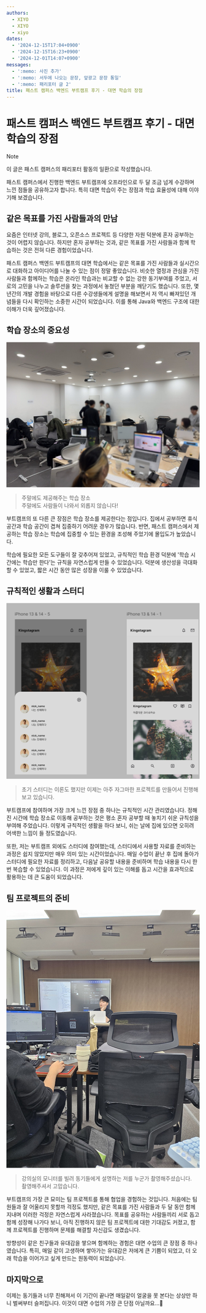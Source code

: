 ```yaml
---
authors:
  - XIYO
  - XIYO
  - xiyo
dates:
  - '2024-12-15T17:04+0900'
  - '2024-12-15T16:23+0900'
  - '2024-12-01T14:07+0900'
messages:
  - ':memo: 사진 추가'
  - ':memo: 서두에 나오는 문장, 앞광고 문장 통일'
  - ':memo: 패리포터 글 2'
title: 패스트 캠퍼스 백엔드 부트캠프 후기 - 대면 학습의 장점
---
```

# 패스트 캠퍼스 백엔드 부트캠프 후기 - 대면 학습의 장점

> [!NOTE]
> 이 글은 패스트 캠퍼스의 패리포터 활동의 일환으로 작성했습니다.

패스트 캠퍼스에서 진행한 백엔드 부트캠프에 오프라인으로 두 달 조금 넘게 수강하며 느낀 점들을 공유하고자 합니다. 특히 대면 학습이 주는 장점과 학습 효율성에 대해 이야기해 보겠습니다.

## 같은 목표를 가진 사람들과의 만남

요즘은 인터넷 강의, 블로그, 오픈소스 프로젝트 등 다양한 자원 덕분에 혼자 공부하는 것이 어렵지 않습니다. 하지만 혼자 공부하는 것과, 같은 목표를 가진 사람들과 함께 학습하는 것은 전혀 다른 경험이었습니다.

패스트 캠퍼스 백엔드 부트캠프의 대면 학습에서는 같은 목표를 가진 사람들과 실시간으로 대화하고 아이디어를 나눌 수 있는 점이 정말 좋았습니다. 비슷한 열정과 관심을 가진 사람들과 함께하는 학습은 온라인 학습과는 비교할 수 없는 강한 동기부여를 주었고, 서로의 고민을 나누고 솔루션을 찾는 과정에서 놓쳤던 부분을 깨닫기도 했습니다. 또한, 몇 년간의 개발 경험을 바탕으로 다른 수강생들에게 설명을 해보면서 저 역시 빠져있던 개념들을 다시 확인하는 소중한 시간이 되었습니다. 이를 통해 Java와 백엔드 구조에 대한 이해가 더욱 깊어졌습니다.

## 학습 장소의 중요성
![주말에도 제공하는 학습장소](/static/resources/offline-20241215170310777.png)

> 주말에도 제공해주는 학습 장소    
> 주말에도 사람들이 나와서 외롭지 않습니다!

부트캠프의 또 다른 큰 장점은 학습 장소를 제공한다는 점입니다. 집에서 공부하면 휴식 공간과 학습 공간이 겹쳐 집중하기 어려운 경우가 많습니다. 반면, 패스트 캠퍼스에서 제공하는 학습 장소는 학습에 집중할 수 있는 환경을 조성해 주었기에 몰입도가 높았습니다.

학습에 필요한 모든 도구들이 잘 갖추어져 있었고, 규칙적인 학습 환경 덕분에 '학습 시간에는 학습만 한다'는 규칙을 자연스럽게 만들 수 있었습니다. 덕분에 생산성을 극대화할 수 있었고, 짧은 시간 동안 많은 성장을 이룰 수 있었습니다.

## 규칙적인 생활과 스터디

![스터디를 위한 피그마 디자인](/static/resources/offline-20241215165300461.png)

> 초기 스터디는 이론도 했지만 이제는 아주 자그마한 프로젝트를 만들어서 진행해보고 있습니다.

부트캠프에 참여하며 가장 크게 느낀 장점 중 하나는 규칙적인 시간 관리였습니다. 정해진 시간에 학습 장소로 이동해 공부하는 것은 평소 혼자 공부할 때 놓치기 쉬운 규칙성을 부여해 주었습니다. 이렇게 규칙적인 생활을 하다 보니, 쉬는 날에 집에 있으면 오히려 어색한 느낌이 들 정도였습니다.

또한, 저는 부트캠프 외에도 스터디에 참여했는데, 스터디에서 사용할 자료를 준비하는 과정은 쉽지 않았지만 매우 의미 있는 시간이었습니다. 매일 수업이 끝난 후 집에 돌아가 스터디에 필요한 자료를 정리하고, 다음날 공유할 내용을 준비하며 학습 내용을 다시 한번 복습할 수 있었습니다. 이 과정은 저에게 깊이 있는 이해를 돕고 시간을 효과적으로 활용하는 데 큰 도움이 되었습니다.

## 팀 프로젝트의 준비

![열심히 설명중...](/static/resources/offline-20241215164535194.jpeg)

> 강의실의 모니터를 빌려 동기들에게 설명하는 저를 누군가 촬영해주셨습니다.  
> 촬영해주셔서 고맙습니다.

부트캠프의 가장 큰 묘미는 팀 프로젝트를 통해 협업을 경험하는 것입니다. 처음에는 팀원들과 잘 어울리지 못할까 걱정도 했지만, 같은 목표를 가진 사람들과 두 달 동안 함께 지내며 이러한 걱정은 자연스럽게 사라졌습니다. 목표를 공유하는 사람들끼리 서로 돕고 함께 성장해 나가다 보니, 아직 진행하지 않은 팀 프로젝트에 대한 기대감도 커졌고, 함께 프로젝트를 진행하며 문제를 해결할 자신감도 생겼습니다.

방향성이 같은 친구들과 유대감을 쌓으며 함께하는 경험은 대면 수업의 큰 장점 중 하나였습니다. 특히, 매일 같이 고생하며 쌓아가는 유대감은 저에게 큰 기쁨이 되었고, 더 오래 학습을 이어가고 싶게 만드는 원동력이 되었습니다.

## 마지막으로

이제는 동기들과 너무 친해져서 이 기간이 끝나면 매일같이 얼굴을 못 본다는 상상만 하니 벌써부터 슬퍼집니다. 이것이 대면 수업의 가장 큰 단점 아닐까요...🥲
